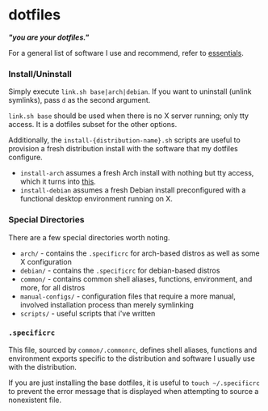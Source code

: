# dotfiles

***"you are your dotfiles."***

For a general list of software I use and recommend, refer to [essentials](https://github.com/JoshuaRLi/essentials).


### Install/Uninstall

Simply execute `link.sh base|arch|debian`. If you want to uninstall (unlink symlinks), pass `d` as the second argument. 

`link.sh base` should be used when there is no X server running; only tty access. It is a dotfiles subset for the other options.

Additionally, the `install-{distribution-name}.sh` scripts are useful to provision a fresh distribution install with the software that my dotfiles configure.

* `install-arch` assumes a fresh Arch install with nothing but tty access, which it turns into [this](https://github.com/JoshuaRLi/essentials/blob/master/README.md#arch-linux).
* `install-debian` assumes a fresh Debian install preconfigured with a functional desktop environment running on X.


### Special Directories

There are a few special directories worth noting.

* `arch/` - contains the `.specificrc` for arch-based distros as well as some X configuration
* `debian/` - contains the `.specificrc` for debian-based distros
* `common/` - contains common shell aliases, functions, environment, and more, for all distros
* `manual-configs/` - configuration files that require a more manual, involved installation process than merely symlinking
* `scripts/` - useful scripts that i've written


### `.specificrc`

This file, sourced by `common/.commonrc`, defines shell aliases, functions and environment exports specific to the distribution and software I usually use with the distribution.

If you are just installing the base dotfiles, it is useful to `touch ~/.specificrc` to prevent the error message that is displayed when attempting to source a nonexistent file.
